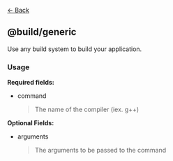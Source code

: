 [<- Back](../index.md)

## @build/generic

Use any build system to build your application.

### Usage

**Required fields:**

-   command
    > The name of the compiler (iex. g++)

**Optional Fields:**

-   arguments
    > The arguments to be passed to the command

